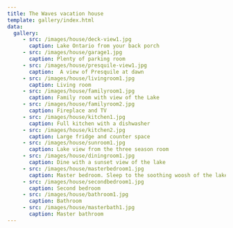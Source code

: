 ```yaml
---
title: The Waves vacation house
template: gallery/index.html
data:
  gallery:
     - src: /images/house/deck-view1.jpg
       caption: Lake Ontario from your back porch
     - src: /images/house/garage1.jpg
       caption: Plenty of parking room
     - src: /images/house/presquile-view1.jpg
       caption:  A view of Presquile at dawn
     - src: /images/house/livingroom1.jpg
       caption: Living room
     - src: /images/house/familyroom1.jpg
       caption: Family room with view of the Lake
     - src: /images/house/familyroom2.jpg
       caption: Fireplace and TV
     - src: /images/house/kitchen1.jpg
       caption: Full kitchen with a dishwasher
     - src: /images/house/kitchen2.jpg
       caption: Large fridge and counter space
     - src: /images/house/sunroom1.jpg
       caption: Lake view from the three season room
     - src: /images/house/diningroom1.jpg
       caption: Dine with a sunset view of the lake
     - src: /images/house/masterbedroom1.jpg
       caption: Master bedroom. Sleep to the soothing woosh of the lake
     - src: /images/house/secondbedroom1.jpg
       caption: Second bedroom
     - src: /images/house/bathroom1.jpg
       caption: Bathroom
     - src: /images/house/masterbath1.jpg
       caption: Master bathroom
---
```

